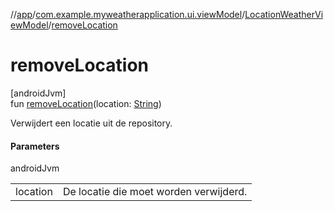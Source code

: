 //[app](../../../index.md)/[com.example.myweatherapplication.ui.viewModel](../index.md)/[LocationWeatherViewModel](index.md)/[removeLocation](remove-location.md)

# removeLocation

[androidJvm]\
fun [removeLocation](remove-location.md)(location: [String](https://kotlinlang.org/api/latest/jvm/stdlib/kotlin/-string/index.html))

Verwijdert een locatie uit de repository.

#### Parameters

androidJvm

| | |
|---|---|
| location | De locatie die moet worden verwijderd. |
